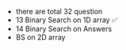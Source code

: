 - there are total 32 question
- 13 Binary Search on 1D array ✅
- 14 Binary Search on Answers
- BS on 2D array 
